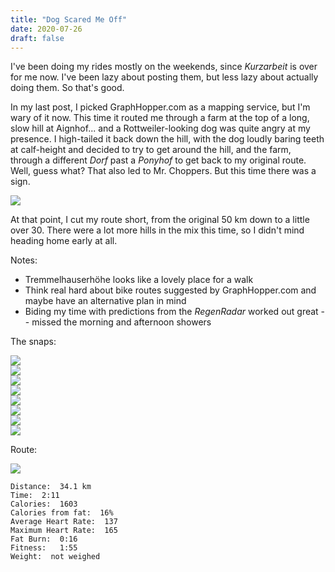 ```yaml
---
title: "Dog Scared Me Off"
date: 2020-07-26
draft: false
---
```


I've been doing my rides mostly on the weekends, since *Kurzarbeit* is over for me now.  I've been lazy about posting them, but less lazy about actually doing them.  So that's good.

In my last post, I picked GraphHopper.com as a mapping service, but I'm wary of it now.  This time it routed me through a farm at the top of a long, slow hill at Aignhof... and a Rottweiler-looking dog was quite angry at my presence.  I high-tailed it back down the hill, with the dog loudly baring teeth at calf-height and decided to try to get around the hill, and the farm, through a different *Dorf* past a *Ponyhof* to get back to my original route.  Well, guess what?  That also led to Mr. Choppers.  But this time there was a sign.

![](/warnung_bissiger_hund.jpg)

At that point, I cut my route short, from the original 50 km down to a little over 30.  There were a lot more hills in the mix this time, so I didn't mind heading home early at all.

Notes:  

+ Tremmelhauserhöhe looks like a lovely place for a walk
+ Think real hard about bike routes suggested by GraphHopper.com and maybe have an alternative plan in mind
+ Biding my time with predictions from the *RegenRadar* worked out great -- missed the morning and afternoon showers


The snaps:

![](/IMG_20200726_115432208_s.jpg)  
![](/IMG_20200726_125551209_s.jpg)  
![](/IMG_20200726_125841043_s.jpg)  
![](/IMG_20200726_125941557_s.jpg)  
![](/IMG_20200726_130118217_s.jpg)  
![](/IMG_20200726_130129476_s.jpg)  
![](/IMG_20200726_130301434_s.jpg)  
![](/IMG_20200726_130307500_BURST000_COVER_TOP_s.jpg)


Route:

![](/20200726.jpg)



```
Distance:  34.1 km
Time:  2:11
Calories:  1603 
Calories from fat:  16%
Average Heart Rate:  137
Maximum Heart Rate:  165
Fat Burn:  0:16
Fitness:   1:55
Weight:  not weighed
```


